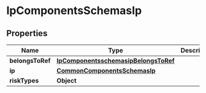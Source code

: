 # IpComponentsSchemasIp

## Properties
Name | Type | Description | Notes
------------ | ------------- | ------------- | -------------
**belongsToRef** | [**IpComponentsschemasipBelongsToRef**](IpComponentsschemasipBelongsToRef.md) |  |  [optional]
**ip** | [**CommonComponentsSchemasIp**](CommonComponentsSchemasIp.md) |  |  [optional]
**riskTypes** | **Object** |  |  [optional]
